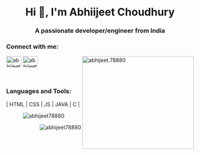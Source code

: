 <h1 align="center">Hi 👋, I'm Abhiijeet Choudhury</h1>
<h3 align="center">A passionate developer/engineer from India</h3>



<h3 align="left">Connect with me:</h3>
<p align="left">
<a href="https://fb.com/abhijeet.choudhury.90" target="blank"><img align="center" src="https://raw.githubusercontent.com/rahuldkjain/github-profile-readme-generator/master/src/images/icons/Social/facebook.svg" alt="abhijeet.choudhury.90" height="30" width="40" /></a>
<a href="https://instagram.com/abhijeet.78880" target="blank"><img align="center" src="https://raw.githubusercontent.com/rahuldkjain/github-profile-readme-generator/master/src/images/icons/Social/instagram.svg" alt="abhijeet.78880" height="30" width="40" /></a>
  <img align="right" src="https://cdn.myportfolio.com/2fcfcb103788251450a8304378dffded/a62c047f-8369-493c-ab14-71ef51bebc55_rw_1200.gif?h=e8c7ce55b326319eaca316cc1e74518f" alt="abhijeet.78880" height="250" width="300" />
</p>
<br />

<h3 align="left">Languages and Tools:</h3>
<p align="left">| HTML | CSS | JS | JAVA | C |</P>

<p align="center"><img align="center" src="https://github-readme-streak-stats.herokuapp.com/?user=abhijeet78880&" alt="abhijeet78880" /></p>
<p align="right"> <img src="https://komarev.com/ghpvc/?username=abhijeet78880&label=Profile%20views&color=0e75b6&style=flat" alt="abhijeet78880" /> </p>

